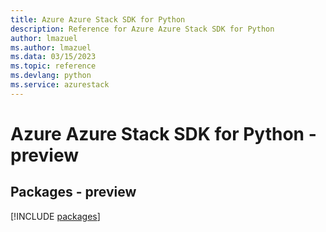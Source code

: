```yaml
---
title: Azure Azure Stack SDK for Python
description: Reference for Azure Azure Stack SDK for Python
author: lmazuel
ms.author: lmazuel
ms.data: 03/15/2023
ms.topic: reference
ms.devlang: python
ms.service: azurestack
---
```

# Azure Azure Stack SDK for Python - preview
## Packages - preview
[!INCLUDE [packages](azure-stack-index.md)]
